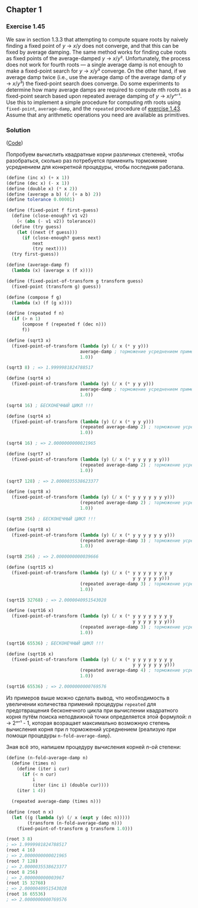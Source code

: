 ## Chapter 1

### Exercise 1.45

We saw in section 1.3.3 that attempting to compute square roots by naively finding a fixed point of _y_ → _x_/_y_ does not converge, and that this can be fixed by average damping. The same method works for finding cube roots as fixed points of the average-damped _y_ → _x_/<i>y</i>². Unfortunately, the process does not work for fourth roots — a single average damp is not enough to make a fixed-point search for _y_ → _x_/<i>y</i>³ converge. On the other hand, if we average damp twice (i.e., use the average damp of the average damp of _y_ → _x_/<i>y</i>³) the fixed-point search does converge. Do some experiments to determine how many average damps are required to compute <i>n</i>th roots as a fixed-point search based upon repeated average damping of _y_ → _x_/<i>yⁿ</i>⁻¹. Use this to implement a simple procedure for computing <i>n</i>th roots using `fixed-point`, `average-damp`, and the `repeated` procedure of [exercise 1.43](./Exercise%201.43.md). Assume that any arithmetic operations you need are available as primitives.

### Solution

([Code](../../src/Chapter%201/Exercise%201.45.scm))

Попробуем вычислить квадратные корни различных степеней, чтобы разобраться, сколько раз потребуется применить торможение усреднением для конкретной процедуры, чтобы последняя работала.

```scheme
(define (inc x) (+ x 1))
(define (dec x) (- x 1))
(define (double x) (* x 2))
(define (average a b) (/ (+ a b) 2))
(define tolerance 0.00001)

(define (fixed-point f first-guess)
  (define (close-enough? v1 v2)
    (< (abs (- v1 v2)) tolerance))
  (define (try guess)
    (let ((next (f guess)))
      (if (close-enough? guess next)
          next
          (try next))))
  (try first-guess))

(define (average-damp f)
  (lambda (x) (average x (f x))))

(define (fixed-point-of-transform g transform guess)
  (fixed-point (transform g) guess))

(define (compose f g)
  (lambda (x) (f (g x))))

(define (repeated f n)
  (if (> n 1)
      (compose f (repeated f (dec n)))
      f))

(define (sqrt3 x)
  (fixed-point-of-transform (lambda (y) (/ x (* y y)))
                            average-damp ; торможение усреднением применяется единожды
                            1.0))

(sqrt3 8) ; => 1.9999981824788517

(define (sqrt4 x)
  (fixed-point-of-transform (lambda (y) (/ x (* y y y)))
                            average-damp ; торможение усреднением применяется единожды
                            1.0))

(sqrt4 16) ; БЕСКОНЕЧНЫЙ ЦИКЛ !!!

(define (sqrt4 x)
  (fixed-point-of-transform (lambda (y) (/ x (* y y y)))
                            (repeated average-damp 2) ; торможение усреднением применяется два раза
                            1.0))

(sqrt4 16) ; => 2.0000000000021965

(define (sqrt7 x)
  (fixed-point-of-transform (lambda (y) (/ x (* y y y y y y)))
                            (repeated average-damp 2) ; торможение усреднением применяется два раза
                            1.0))

(sqrt7 128) ; => 2.0000035538623377

(define (sqrt8 x)
  (fixed-point-of-transform (lambda (y) (/ x (* y y y y y y y)))
                            (repeated average-damp 2) ; торможение усреднением применяется два раза
                            1.0))

(sqrt8 256) ; БЕСКОНЕЧНЫЙ ЦИКЛ !!!

(define (sqrt8 x)
  (fixed-point-of-transform (lambda (y) (/ x (* y y y y y y y)))
                            (repeated average-damp 3) ; торможение усреднением применяется три раза
                            1.0))

(sqrt8 256) ; => 2.0000000000039666

(define (sqrt15 x)
  (fixed-point-of-transform (lambda (y) (/ x (* y y y y y y y y
                                                y y y y y y)))
                            (repeated average-damp 3) ; торможение усреднением применяется три раза
                            1.0))

(sqrt15 32768) ; => 2.0000040951543028

(define (sqrt16 x)
  (fixed-point-of-transform (lambda (y) (/ x (* y y y y y y y y
                                                y y y y y y y)))
                            (repeated average-damp 3) ; торможение усреднением применяется три раза
                            1.0))

(sqrt16 65536) ; БЕСКОНЕЧНЫЙ ЦИКЛ !!!

(define (sqrt16 x)
  (fixed-point-of-transform (lambda (y) (/ x (* y y y y y y y y
                                                y y y y y y y)))
                            (repeated average-damp 4) ; торможение усреднением применяется четыре раза
                            1.0))

(sqrt16 65536) ; => 2.0000000000769576
```

Из примеров выше можно сделать вывод, что необходимость в увеличении количества примений процедуры `repeated` для предотвращения бесконечного цикла при вычислении квадратного корня путём поиска неподвижной точки определяется этой формулой: _n_ → 2<i>ⁿ</i>⁺¹ - 1, которая возращает максимально возможную степень вычисления корня при _n_ торможений усреднением (реализую при помощи процедуры `n-fold-average-damp`).

Зная всё это, напишем процедуру вычисления корней _n_-ой степени:

```scheme
(define (n-fold-average-damp n)
  (define (times n)
    (define (iter i cur)
      (if (< n cur)
          i
          (iter (inc i) (double cur))))
    (iter 1 4))

  (repeated average-damp (times n)))

(define (root n x)
  (let ((g (lambda (y) (/ x (expt y (dec n)))))
        (transform (n-fold-average-damp n)))
    (fixed-point-of-transform g transform 1.0)))

(root 3 8)
; => 1.9999981824788517
(root 4 16)
; => 2.0000000000021965
(root 7 128)
; => 2.0000035538623377
(root 8 256)
; => 2.000000000003967
(root 15 32768)
; => 2.0000040951543028
(root 16 65536)
; => 2.0000000000769576
```

